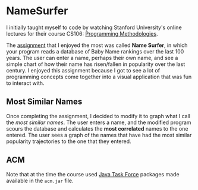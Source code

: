 # NameSurfer
I initially taught myself to code by watching Stanford University's online lectures for their course CS106: [Programming Methodologies](http://web.stanford.edu/class/archive/cs/cs106a/cs106a.1194/assn/nameSurfer.html).

The [assignment](http://web.stanford.edu/class/archive/cs/cs106a/cs106a.1194/assn/nameSurfer.html) that I enjoyed the most was called **Name Surfer**, in which your program reads a database of Baby Name rankings over the last 100 years.  The user can enter a name, perhaps their own name, and see a simple chart of how their name has risen/fallen in popularity over the last century.  I enjoyed this assignment because I got to see a lot of programming concepts come together into a visual application that was fun to interact with.

## Most Similar Names
Once completing the assignment, I decided to modify it to graph what I call the _most similar names_. The user enters a name, and the modified program scours the database and calculates the **most correlated** names to the one entered.  The user sees a graph of the names that have had the most similar popularity trajectories to the one that they entered.

## ACM
Note that at the time the course used [Java Task Force](https://cs.stanford.edu/people/eroberts/jtf/) packages made available in the `acm.jar` file.
